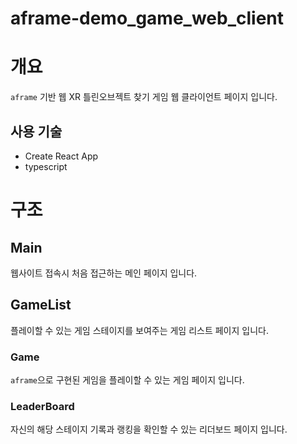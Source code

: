 # aframe-demo_game_web_client

# 개요

`aframe` 기반 웹 XR 틀린오브젝트 찾기 게임 웹 클라이언트 페이지 입니다.

## 사용 기술

- Create React App
- typescript

# 구조

## Main

웹사이트 접속시 처음 접근하는 메인 페이지 입니다.

## GameList

플레이할 수 있는 게임 스테이지를 보여주는 게임 리스트 페이지 입니다.

### Game

`aframe`으로 구현된 게임을 플레이할 수 있는 게임 페이지 입니다.

### LeaderBoard

자신의 해당 스테이지 기록과 랭킹을 확인할 수 있는 리더보드 페이지 입니다.
